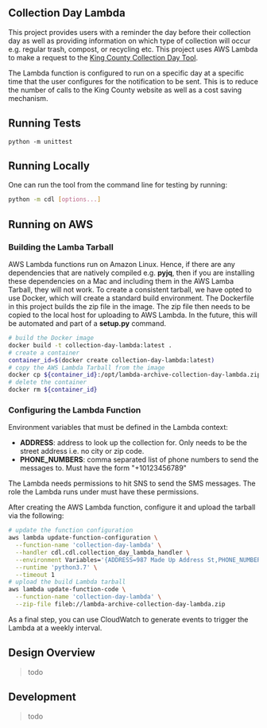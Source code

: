 ## Collection Day Lambda

This project provides users with a reminder the day before their collection day as well as providing information on
which type of collection will occur e.g. regular trash, compost, or recycling etc. This project uses AWS Lambda to
make a request to the [King County Collection Day Tool][].
 
The Lambda function is configured to run on a specific day at a specific time that the user configures for the
notification to be sent. This is to reduce the number of calls to the King County website as well as a cost saving
mechanism.

[King County Collection Day Tool]: https://www.seattle.gov/utilities/services/garbage/look-up-collection-day


## Running Tests

```
python -m unittest
```


## Running Locally

One can run the tool from the command line for testing by running:
```bash
python -m cdl [options...]
```


## Running on AWS

### Building the Lamba Tarball

AWS Lambda functions run on Amazon Linux. Hence, if there are any dependencies that are natively compiled e.g. **pyjq**,
then if you are installing these dependencies on a Mac and including them in the AWS Lamba Tarball, they will not work.
To create a consistent tarball, we have opted to use Docker, which will create a standard build environment. The
Dockerfile in this project builds the zip file in the image. The zip file then needs to be copied to the local host for
uploading to AWS Lambda. In the future, this will be automated and part of a **setup.py** command.

```bash
# build the Docker image
docker build -t collection-day-lambda:latest .
# create a container
container_id=$(docker create collection-day-lambda:latest)
# copy the AWS Lambda Tarball from the image
docker cp ${container_id}:/opt/lambda-archive-collection-day-lambda.zip .
# delete the container
docker rm ${container_id}
```

### Configuring the Lambda Function

Environment variables that must be defined in the Lambda context:

* **ADDRESS**: address to look up the collection for. Only needs to be the street address i.e. no city or zip code.
* **PHONE_NUMBERS**: comma separated list of phone numbers to send the messages to. Must have the form "+10123456789"

The Lambda needs permissions to hit SNS to send the SMS messages. The role the Lambda runs under must have these
permissions.

After creating the AWS Lambda function, configure it and upload the tarball via the following:

```bash
# update the function configuration
aws lambda update-function-configuration \
  --function-name 'collection-day-lambda' \
  --handler cdl.cdl.collection_day_lambda_handler \
  --environment Variables='{ADDRESS=987 Made Up Address St,PHONE_NUMBERS="+12223334444,+15556667777"}' \
  --runtime 'python3.7' \
  --timeout 1
# upload the build Lambda tarball
aws lambda update-function-code \
  --function-name 'collection-day-lambda' \
  --zip-file fileb://lambda-archive-collection-day-lambda.zip
```

As a final step, you can use CloudWatch to generate events to trigger the Lambda at a weekly interval.


## Design Overview

> todo


## Development

> todo
